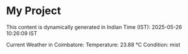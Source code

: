 # My Project

This content is dynamically generated in Indian Time (IST): 2025-05-26 10:26:09 IST


Current Weather in Coimbatore:
Temperature: 23.88 °C
Condition: mist
